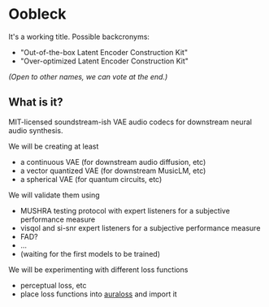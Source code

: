 # Oobleck 
It's a working title. Possible backcronyms:
- "Out-of-the-box Latent Encoder Construction Kit"
- "Over-optimized Latent Encoder Construction Kit"

*(Open to other names, we can vote at the end.)*

## What is it?
MIT-licensed soundstream-ish VAE audio codecs for downstream neural audio synthesis.

We will be creating at least 
-  a continuous VAE (for downstream audio diffusion, etc)
-  a vector quantized VAE (for downstream MusicLM, etc)
-  a spherical VAE (for quantum circuits, etc)

We will validate them using
- MUSHRA testing protocol with expert listeners for a subjective performance measure
- visqol and si-snr expert listeners for a subjective performance measure
- FAD?
- ...
- (waiting for the first models to be trained)

We will be experimenting with different loss functions 
- perceptual loss, etc
- place loss functions into [auraloss](https://github.com/csteinmetz1/auraloss) and import it






